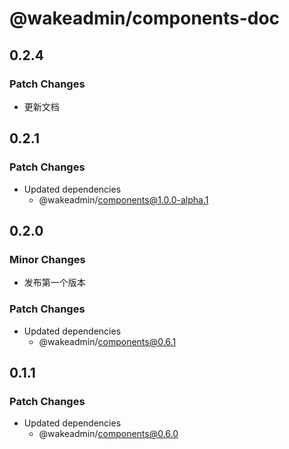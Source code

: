 # @wakeadmin/components-doc

## 0.2.4

### Patch Changes

- 更新文档

## 0.2.1

### Patch Changes

- Updated dependencies
  - @wakeadmin/components@1.0.0-alpha.1

## 0.2.0

### Minor Changes

- 发布第一个版本

### Patch Changes

- Updated dependencies
  - @wakeadmin/components@0.6.1

## 0.1.1

### Patch Changes

- Updated dependencies
  - @wakeadmin/components@0.6.0
